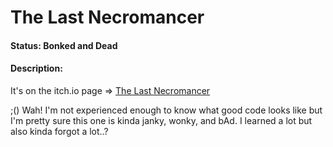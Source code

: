 # The Last Necromancer

#### Status: Bonked and Dead

#### Description: 
It's on the itch.io page => [The Last Necromancer](https://pieroluha.itch.io/the-last-necromancer)

;() Wah! I'm not experienced enough to know what good code looks like but I'm pretty sure this one is kinda janky, wonky, and bAd.
I learned a lot but also kinda forgot a lot..?
